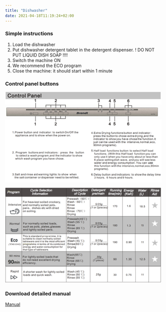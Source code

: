 ```yaml
---
title: "Dishwasher"
date: 2021-04-18T11:19:24+02:00
---
```


### Simple instructions

1. Load the dishwasher
1. Put dishwasher detergent tablet in the detergent dispenser. ! DO NOT PUT LIQUID DISH SOAP !!!!
1. Switch the machine ON
1. We recommend the ECO program
1. Close the machine: it should start within 1 minute

### Control panel buttons

![](./dishwasher/control_panel.png)

![](./dishwasher/programmes.png)

### Download detailed manual

[Manual](manuals/vh1772j_en.PDF)

